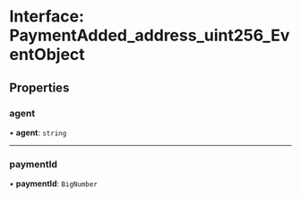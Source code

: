 # Interface: PaymentAdded\_address\_uint256\_EventObject

## Properties

### agent

• **agent**: `string`

___

### paymentId

• **paymentId**: `BigNumber`
